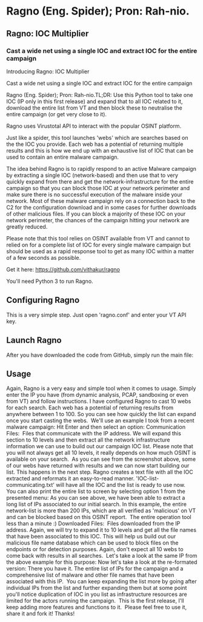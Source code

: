 # Ragno (Eng. Spider); Pron: Rah-nio.
## Ragno: IOC Multiplier
### Cast a wide net using a single IOC and extract IOC for the entire campaign

Introducing Ragno: IOC Multiplier

Cast a wide net using a single IOC and extract IOC for the entire campaign

Ragno (Eng. Spider); Pron: Rah-nio.TL;DR: Use this Python tool to take one IOC (IP only in this first release) and expand that to all IOC related to it, download the entire list from VT and then block these to neutralise the entire campaign (or get very close to it).

Ragno uses Virustotal API to interact with the popular OSINT platform. 

Just like a spider, this tool launches 'webs' which are searches based on the the IOC you provide. Each web has a potential of returning multiple results and this is how we end up with an exhaustive list of IOC that can be used to contain an entire malware campaign. 

The idea behind Ragno is to rapidly respond to an active Malware campaign by extracting a single IOC (network-based) and then use that to very quickly expand from there and get the network-infrastructure for the entire campaign so that you can block those IOC at your network perimeter and make sure there is no successful execution of the malware inside your network. Most of these malware campaign rely on a connection back to the C2 for the configuration download and in some cases for further downloads of other malicious files. If you can block a majority of these IOC on your network perimeter, the chances of the campaign hitting your network are greatly reduced. 

Please note that this tool relies on OSINT available from VT and cannot to relied on for a complete list of IOC for every single malware campaign but should be used as a rapid response tool to get as many IOC within a matter of a few seconds as possible. 

Get it here: https://github.com/vithakur/ragno

You'll need Python 3 to run Ragno. 

## Configuring Ragno
This is a very simple step. Just open 'ragno.conf' and enter your VT API key. 

## Launch Ragno
After you have downloaded the code from GitHub, simply run the main file:

## Usage
Again, Ragno is a very easy and simple tool when it comes to usage. Simply enter the IP you have (from dynamic analysis, PCAP, sandboxing or even from VT) and follow instructions. I have configured Ragno to cast 10 webs for each search. Each web has a potential of returning results from anywhere between 1 to 100. So you can see how quickly the list can expand once you start casting the webs. 
We'll use an example I took from a recent malware campaign:
Hit Enter and then select an option:
Communication Files: 
Files that communicate with the IP address. We will expand this section to 10 levels and then extract all the network infrastructure information we can use to build out our campaign IOC list. Please note that you will not always get all 10 levels, it really depends on how much OSINT is available on your search. 
As you can see from the screenshot above, some of our webs have returned with results and we can now start building our list. This happens in the next step.
Ragno creates a text file with all the IOC extracted and reformats it an easy-to-read manner. 'IOC-list-communicating.txt' will have all the IOC and the list is ready to use now. 
You can also print the entire list to screen by selecting option 1 from the presented menu:
As you can see above, we have been able to extract a long list of IPs associated to our initial search. In this example, the entire network-list is more than 200 IPs, which are all verified as 'malicious' on VT and can be blocked based on this OSINT report. 
The entire operation tool less than a minute :)
Downloaded Files: 
Files downloaded from the IP address. Again, we will try to expand it to 10 levels and get all the file names that have been associated to this IOC. This will help us build out our malicious file name database which can be used to block files on the endpoints or for detection purposes. Again, don't expect all 10 webs to come back with results in all searches. 
Let's take a look at the same IP from the above example for this purpose:
Now let's take a look at the re-formated version:
There you have it. The entire list of IPs for the campaign and a comprehensive list of malware and other file names that have been associated with this IP. 
You can keep expanding the list more by going after individual IPs from the list and further expanding them but at some point you'll notice duplication of IOC in you list as infrastructure resources are limited for the actors running the campaign. 
This is the first release, I'll keep adding more features and functions to it. 
Please feel free to use it, share it and fork it!
Thanks!
